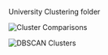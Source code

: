 University Clustering folder

![Cluster Comparisons](https://user-images.githubusercontent.com/60751635/116822878-f6479180-ab9e-11eb-9882-f07d96b80cba.png)

![DBSCAN Clusters](https://user-images.githubusercontent.com/60751635/118081764-a1dfb580-b3d9-11eb-9de1-bced546b370f.png)

